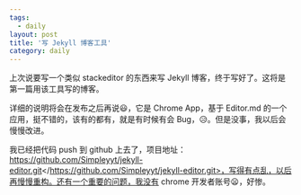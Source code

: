 ```yaml
---
tags:
  - daily
layout: post
title: '写 Jekyll 博客工具'
category: daily
---
```


上次说要写一个类似 stackeditor 的东西来写 Jekyll 博客，终于写好了。这将是第一篇用该工具写的博客。

<!--more-->

详细的说明将会在发布之后再说:smiley:，它是 Chrome App，基于 Editor.md 的一个应用，挺不错的，该有的都有，就是有时候有会 Bug，:disappointed_relieved:。但是没事，我以后会慢慢改进。

我已经把代码 push 到 github 上去了，项目地址：<https://github.com/Simpleyyt/jekyll-editor.git></https://github.com/Simpleyyt/jekyll-editor.git>，写得有点乱，以后再慢慢重构。还有一个重要的问题，我没有 chrome 开发者账号:frowning:，好惨。